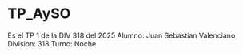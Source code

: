# TP_AySO
Es el TP 1 de la DIV 318 del 2025
Alumno: Juan Sebastian Valenciano
Division: 318 Turno: Noche

